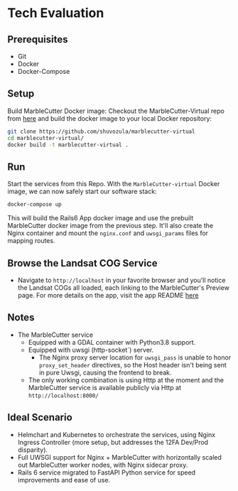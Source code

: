 # Tech Evaluation

## Prerequisites
- Git
- Docker
- Docker-Compose

## Setup
Build MarbleCutter Docker image: Checkout the MarbleCutter-Virtual repo from
[here](https://github.com/shuvozula/marblecutter-virtual) and build the docker image to your local Docker repository:
```bash
git clone https://github.com/shuvozula/marblecutter-virtual
cd marblecutter-virtual/
docker build -t marblecutter-virtual .
```

## Run
Start the services from this Repo. With the `MarbleCutter-virtual` Docker image, we can now safely start our software
stack:
```bash
docker-compose up
```
This will build the Rails6 App docker image and use the prebuilt MarbleCutter docker image from the previous step.
It'll also create the Nginx container and mount the `nginx.conf` and `uwsgi_params` files for mapping routes.

## Browse the Landsat COG Service
- Navigate to `http://localhost` in your favorite browser and you'll notice the Landsat COGs all loaded, each linking to
the MarbleCutter's Preview page. For more details on the app, visit the app README [here](containers/app/README.md)

## Notes
- The MarbleCutter service
    - Equipped with a GDAL container with Python3.8 support.
    - Equipped with uwsgi (http-socket`) server.
        - The Nginx proxy server location for `uwsgi_pass` is unable to honor `proxy_set_header` directives, so the
          Host header isn't being sent in pure Uwsgi, causing the frontend to break.
    - The only working combination is using Http at the moment and the MarbleCutter service is available publicly via
      Http at `http://localhost:8000/`

## Ideal Scenario
- Helmchart and Kubernetes to orchestrate the services, using Nginx Ingress Controller (more setup, but addresses the 12FA Dev/Prod disparity).
- Full UWSGI support for Nginx + MarbleCutter with horizontally scaled out MarbleCutter worker nodes, with Nginx sidecar proxy.
- Rails 6 service migrated to FastAPI Python service for speed improvements and ease of use.